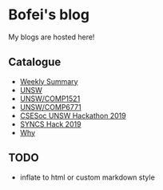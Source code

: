 # Bofei's blog

My blogs are hosted here!

## Catalogue

- [Weekly Summary](weekly-summary/)
- [UNSW](unsw)
- [UNSW/COMP1521](unsw/comp1521)
- [UNSW/COMP6771](unsw/comp6771)
- [CSESoc UNSW Hackathon 2019](cseoc-unsw-hackathon-2019.md)
- [SYNCS Hack 2019](syncs-hack-2019.md)
- [Why](why)

## TODO

- inflate to html or custom markdown style
